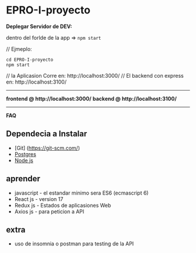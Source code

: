 # EPRO-I-proyecto

**Deplegar Servidor de DEV:**

dentro del forlde de la app =>
```npm start```

// Ejmeplo:

```
cd EPRO-I-proyecto
npm start

```

// la Aplicasion Corre en: http://localhost:3000/
// El backend con express en: http://localhost:3100/

---

**frontend @ http://localhost:3000/**
**backend @ http://localhost:3100/**

---

**FAQ**  
## Dependecia a Instalar
- [Git] (https://git-scm.com/)
- [Postgres](https://bitnami.com/stack/lamp/installer)
- [Node js](https://nodejs.org/es/) 

## aprender 
- javascript - el estandar minimo sera ES6 (ecmascript 6)
- React js - version 17 
- Redux js - Estados de aplicasiones Web
- Axios js - para peticion a API
## extra
- uso de insomnia o postman para testing de la API
